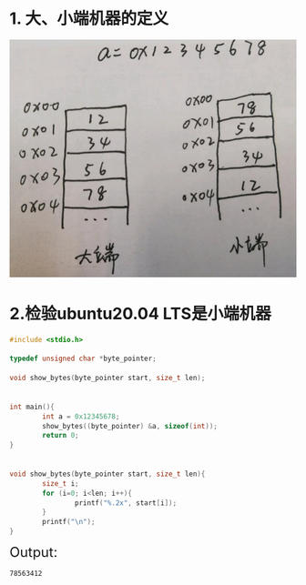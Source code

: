 # 1. 大、小端机器的定义
![图1](./pic/2.png)

# 2.检验ubuntu20.04 LTS是小端机器
```c++
#include <stdio.h>

typedef unsigned char *byte_pointer;

void show_bytes(byte_pointer start, size_t len);


int main(){
        int a = 0x12345678;
        show_bytes((byte_pointer) &a, sizeof(int));
        return 0;
}


void show_bytes(byte_pointer start, size_t len){
        size_t i;
        for (i=0; i<len; i++){
                printf("%.2x", start[i]);
        }
        printf("\n");
}
```
<font size="5" font-weight="bold">Output:</font>
```shell
78563412
```